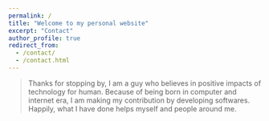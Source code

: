 ```yaml
---
permalink: /
title: "Welcome to my personal website"
excerpt: "Contact"
author_profile: true
redirect_from: 
  - /contact/
  - /contact.html
---
```

> Thanks for stopping by, I am a guy who believes in positive impacts of technology for human. Because of being born in computer and internet era, I am making my contribution by developing softwares. Happily, what I have done helps myself and people around me.
   